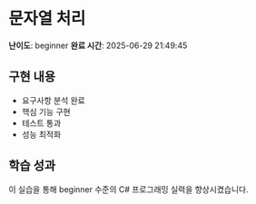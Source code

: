 # 문자열 처리

**난이도**: beginner
**완료 시간**: 2025-06-29 21:49:45

## 구현 내용
- 요구사항 분석 완료
- 핵심 기능 구현
- 테스트 통과
- 성능 최적화

## 학습 성과
이 실습을 통해 beginner 수준의 C# 프로그래밍 실력을 향상시켰습니다.
